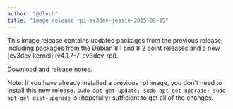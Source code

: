 ```yaml
---
author: "@dlech"
title: "Image release rpi-ev3dev-jessie-2015-09-15"
---
```


This image release contains updated packages from the previous
release, including packages from the Debian 8.1 and 8.2 point
releases and a new [ev3dev kernel] \(v4.1.7-7-ev3dev-rpi).

[Download] and [release notes].

Note: If you have already installed a previous rpi image, you
don't need to install this new release.
`sudo apt-get update; sudo apt-get upgrade; sudo apt-get dist-upgrade`
is (hopefully) sufficient to get all of the changes.

[Download]: https://github.com/ev3dev/ev3dev/releases/tag/rpi-ev3dev-jessie-2015-09-15
[release notes]: https://github.com/ev3dev/ev3dev/blob/master/release-notes/rpi-ev3dev-jessie-2015-09-15.img-release-notes.md
